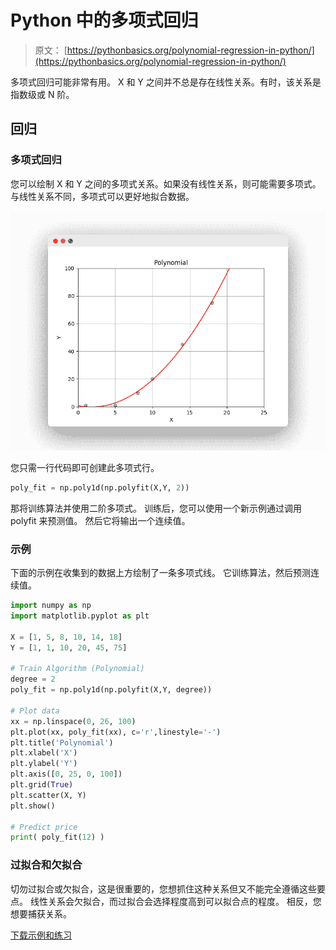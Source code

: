 # Python 中的多项式回归

> 原文： [https://pythonbasics.org/polynomial-regression-in-python/](https://pythonbasics.org/polynomial-regression-in-python/)

多项式回归可能非常有用。 X 和 Y 之间并不总是存在线性关系。有时，该关系是指数级或 N 阶。



## 回归

### 多项式回归

您可以绘制 X 和 Y 之间的多项式关系。如果没有线性关系，则可能需要多项式。 与线性关系不同，多项式可以更好地拟合数据。

![polynomial regression in python](img/5c749f6c8613fd4c994678694ca1e07b.jpg)

您只需一行代码即可创建此多项式行。

```py
poly_fit = np.poly1d(np.polyfit(X,Y, 2))

```

那将训练算法并使用二阶多项式。
训练后，您可以使用一个新示例通过调用 polyfit 来预测值。 然后它将输出一个连续值。

### 示例

下面的示例在收集到的数据上方绘制了一条多项式线。 它训练算法，然后预测连续值。

```py
import numpy as np
import matplotlib.pyplot as plt

X = [1, 5, 8, 10, 14, 18]
Y = [1, 1, 10, 20, 45, 75]

# Train Algorithm (Polynomial)
degree = 2
poly_fit = np.poly1d(np.polyfit(X,Y, degree))

# Plot data
xx = np.linspace(0, 26, 100)
plt.plot(xx, poly_fit(xx), c='r',linestyle='-')
plt.title('Polynomial')
plt.xlabel('X')
plt.ylabel('Y')
plt.axis([0, 25, 0, 100])
plt.grid(True)
plt.scatter(X, Y)
plt.show()

# Predict price
print( poly_fit(12) )

```

### 过拟合和欠拟合

切勿过拟合或欠拟合，这是很重要的，您想抓住这种关系但又不能完全遵循这些要点。 线性关系会欠拟合，而过拟合会选择程度高到可以拟合点的程度。 相反，您想要捕获关系。

[下载示例和练习](https://gum.co/MnRYU)
